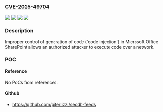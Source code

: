### [CVE-2025-49704](https://cve.mitre.org/cgi-bin/cvename.cgi?name=CVE-2025-49704)
![](https://img.shields.io/static/v1?label=Product&message=Microsoft%20SharePoint%20Enterprise%20Server%202016&color=blue)
![](https://img.shields.io/static/v1?label=Product&message=Microsoft%20SharePoint%20Server%202019&color=blue)
![](https://img.shields.io/static/v1?label=Version&message=16.0.0%20&color=brightgreen)
![](https://img.shields.io/static/v1?label=Vulnerability&message=CWE-94%3A%20Improper%20Control%20of%20Generation%20of%20Code%20('Code%20Injection')&color=brightgreen)

### Description

Improper control of generation of code ('code injection') in Microsoft Office SharePoint allows an authorized attacker to execute code over a network.

### POC

#### Reference
No PoCs from references.

#### Github
- https://github.com/giterlizzi/secdb-feeds

